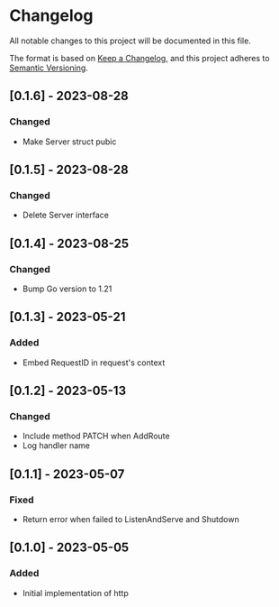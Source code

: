 # Changelog

All notable changes to this project will be documented in this file.

The format is based on [Keep a Changelog](https://keepachangelog.com/en/1.0.0/),
and this project adheres to [Semantic Versioning](https://semver.org/spec/v2.0.0.html).

## [0.1.6] - 2023-08-28

### Changed

- Make Server struct pubic

## [0.1.5] - 2023-08-28

### Changed

- Delete Server interface

## [0.1.4] - 2023-08-25

### Changed

- Bump Go version to 1.21

## [0.1.3] - 2023-05-21

### Added

- Embed RequestID in request's context

## [0.1.2] - 2023-05-13

### Changed

- Include method PATCH when AddRoute
- Log handler name

## [0.1.1] - 2023-05-07

### Fixed

- Return error when failed to ListenAndServe and Shutdown

## [0.1.0] - 2023-05-05

### Added

- Initial implementation of http